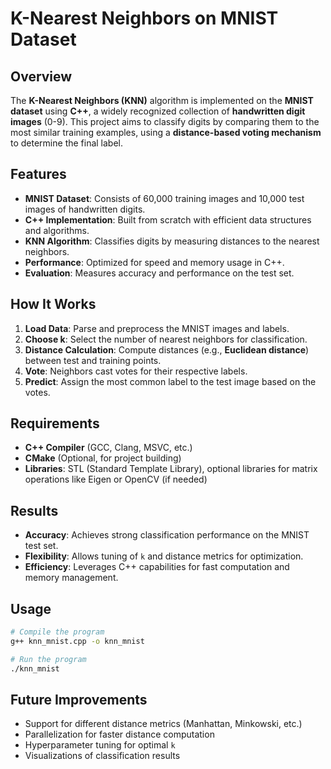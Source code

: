 #  K-Nearest Neighbors on MNIST Dataset

##  Overview
The **K-Nearest Neighbors (KNN)** algorithm is implemented on the **MNIST dataset** using **C++**, a widely recognized collection of **handwritten digit images** (0-9). This project aims to classify digits by comparing them to the most similar training examples, using a **distance-based voting mechanism** to determine the final label.

##  Features
-  **MNIST Dataset**: Consists of 60,000 training images and 10,000 test images of handwritten digits.
-  **C++ Implementation**: Built from scratch with efficient data structures and algorithms.
-  **KNN Algorithm**: Classifies digits by measuring distances to the nearest neighbors.
-  **Performance**: Optimized for speed and memory usage in C++.
-  **Evaluation**: Measures accuracy and performance on the test set.

##  How It Works
1. **Load Data**: Parse and preprocess the MNIST images and labels.
2. **Choose k**: Select the number of nearest neighbors for classification.
3. **Distance Calculation**: Compute distances (e.g., **Euclidean distance**) between test and training points.
4. **Vote**: Neighbors cast votes for their respective labels.
5. **Predict**: Assign the most common label to the test image based on the votes.

##  Requirements
- **C++ Compiler** (GCC, Clang, MSVC, etc.)
- **CMake** (Optional, for project building)
- **Libraries**: STL (Standard Template Library), optional libraries for matrix operations like Eigen or OpenCV (if needed)

##  Results
- **Accuracy**: Achieves strong classification performance on the MNIST test set.
- **Flexibility**: Allows tuning of `k` and distance metrics for optimization.
- **Efficiency**: Leverages C++ capabilities for fast computation and memory management.

##  Usage
```bash
# Compile the program
g++ knn_mnist.cpp -o knn_mnist

# Run the program
./knn_mnist
```

##  Future Improvements
-  Support for different distance metrics (Manhattan, Minkowski, etc.)
-  Parallelization for faster distance computation
-  Hyperparameter tuning for optimal `k`
-  Visualizations of classification results



